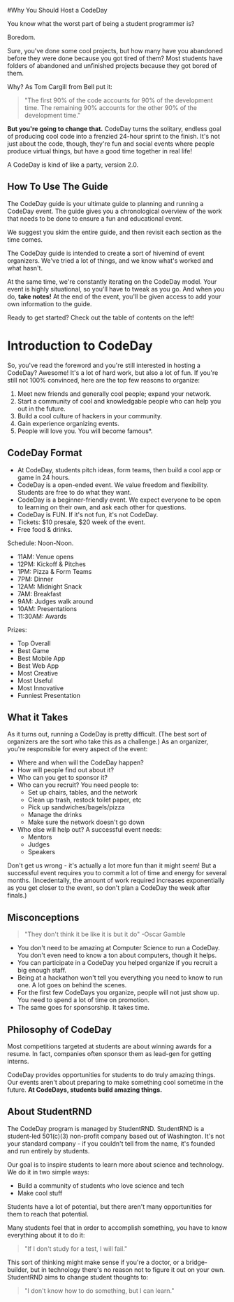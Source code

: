 #Why You Should Host a CodeDay

You know what the worst part of being a student programmer is?

Boredom.

Sure, you've done some cool projects, but how many have you abandoned before they were done because you got tired of them? Most students have folders of abandoned and unfinished projects because they got bored of them.

Why? As Tom Cargill from Bell put it:

> "The first 90% of the code accounts for 90% of the development time. The remaining 90% accounts for the other 90% of the development time."

**But you're going to change that.** CodeDay turns the solitary, endless goal of producing cool code into a frenzied 24-hour sprint to the finish. It's not just about the code, though, they're fun and social events where people produce virtual things, but have a good time together in real life!

A CodeDay is kind of like a party, version 2.0.

How To Use The Guide
--------------------

The CodeDay guide is your ultimate guide to planning and running a CodeDay event. The guide gives you a chronological overview of the work that needs to be done to ensure a fun and educational event.

We suggest you skim the entire guide, and then revisit each section as the time comes.

The CodeDay guide is intended to create a sort of hivemind of event organizers. We've tried a lot of things, and we know what's worked and what hasn't.

At the same time, we're constantly iterating on the CodeDay model. Your event is highly situational, so you'll have to tweak as you go. And when you do, **take notes!** At the end of the event, you'll be given access to add your own information to the guide.

Ready to get started? Check out the table of contents on the left!

Introduction to CodeDay
=======================

So, you've read the foreword and you're still interested in hosting a CodeDay? Awesome! It's a lot of hard work, but also a lot of fun. If you're still not 100% convinced, here are the top few reasons to organize:

1. Meet new friends and generally cool people; expand your network.
2. Start a community of cool and knowledgable people who can help you out in the future.
3. Build a cool culture of hackers in your community.
4. Gain experience organizing events.
5. People will love you. You will become famous*.

CodeDay Format
--------------
* At CodeDay, students pitch ideas, form teams, then build a cool app or game in 24 hours. 
* CodeDay is a open-ended event. We value freedom and flexibility. Students are free to do what they want. 
* CodeDay is a beginner-friendly event. We expect everyone to be open to learning on their own, and ask each other for questions. 
* CodeDay is FUN. If it's not fun, it's not CodeDay. 
* Tickets: $10 presale, $20 week of the event. 
* Free food & drinks. 

Schedule: Noon-Noon. 
* 11AM: Venue opens
* 12PM: Kickoff & Pitches
* 1PM: Pizza & Form Teams
* 7PM: Dinner
* 12AM: Midnight Snack
* 7AM: Breakfast
* 9AM: Judges walk around
* 10AM: Presentations
* 11:30AM: Awards

Prizes: 
* Top Overall
* Best Game
* Best Mobile App
* Best Web App
* Most Creative
* Most Useful
* Most Innovative
* Funniest Presentation

What it Takes
-------------

As it turns out, running a CodeDay is pretty difficult. (The best sort of organizers are the sort who take this as a challenge.) As an organizer, you're responsible for every aspect of the event:

 * Where and when will the CodeDay happen?
 * How will people find out about it?
 * Who can you get to sponsor it?
 * Who can you recruit? You need people to:
    * Set up chairs, tables, and the network
    * Clean up trash, restock toilet paper, etc
    * Pick up sandwiches/bagels/pizza
    * Manage the drinks
    * Make sure the network doesn't go down
 * Who else will help out? A successful event needs:
    * Mentors
    * Judges
    * Speakers

Don't get us wrong - it's actually a lot more fun than it might seem! But a successful event requires you to commit a lot of time and energy for several months. (Incedentally, the amount of work required increases exponentially as you get closer to the event, so don't plan a CodeDay the week after finals.)

Misconceptions
--------------

> "They don't think it be like it is but it do" -Oscar Gamble

 * You don't need to be amazing at Computer Science to run a CodeDay. You don't even need to know a ton about computers, though it helps.
 * You can participate in a CodeDay you helped organize if you recruit a big enough staff.
 * Being at a hackathon won't tell you everything you need to know to run one. A lot goes on behind the scenes.
 * For the first few CodeDays you organize, people will not just show up. You need to spend a lot of time on promotion.
 * The same goes for sponsorship. It takes time.

Philosophy of CodeDay
---------------------
Most competitions targeted at students are about winning awards for a resume. In fact, companies often sponsor them as lead-gen for getting interns.

CodeDay provides opportunities for students to do truly amazing things. Our events aren't about preparing to make something cool sometime in the future. **At CodeDays, students build amazing things.**

About StudentRND
-----------------

The CodeDay program is managed by StudentRND. StudentRND is a student-led 501(c)(3) non-profit company based out of Washington. It's not your standard company - if you couldn't tell from the name, it's founded and run entirely by students.

Our goal is to inspire students to learn more about science and technology. We do it in two simple ways:

  * Build a community of students who love science and tech
  * Make cool stuff

Students have a lot of potential, but there aren't many opportunities for them to reach that potential. 

Many students feel that in order to accomplish something, you have to know everything about it to do it:

> "If I don't study for a test, I will fail."

This sort of thinking might make sense if you're a doctor, or a bridge-builder, but in technology there's no reason not to figure it out on your own. StudentRND aims to change student thoughts to:

> "I don't know how to do something, but I can learn."